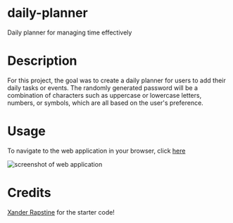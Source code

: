 # daily-planner

Daily planner for managing time effectively 

# Description

For this project, the goal was to create a daily planner for users to add their daily tasks or events. The randomly generated password will be a combination of characters such as uppercase or lowercase letters, numbers, or symbols, which are all based on the user's preference. 

# Usage

To navigate to the web application in your browser, click [here](https://ndallich1.github.io/password-generator/)

![screenshot of web application](./Assets/03-javascript-homework-demo.png)

# Credits

[Xander Rapstine](https://github.com/Xandromus) for the starter code!
